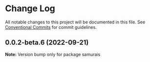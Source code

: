 # Change Log

All notable changes to this project will be documented in this file.
See [Conventional Commits](https://conventionalcommits.org) for commit guidelines.

## 0.0.2-beta.6 (2022-09-21)

**Note:** Version bump only for package samurais
